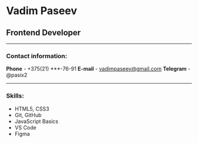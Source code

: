 # Vadim Paseev
## Frontend Developer
*****
### Contact information:
**Phone** - +375(21) ***-76-91
**E-mail** - vadimpaseev@gmail.com
**Telegram** - @pasix2
*****

### Skills:
* HTML5, CSS3
* Git, GitHub
* JavaScript Basics
* VS Code
* Figma 
